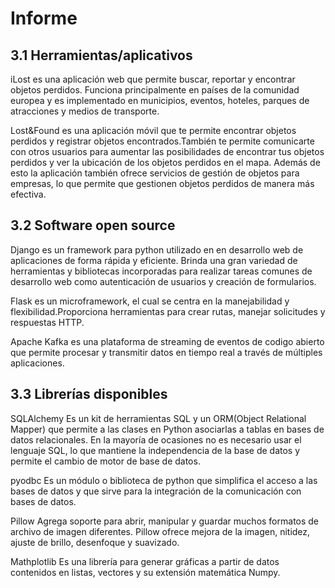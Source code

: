 # Informe

## 3.1 Herramientas/aplicativos

iLost es una aplicación web que permite buscar, reportar y encontrar objetos perdidos.
Funciona principalmente en países de la comunidad europea y es implementado en 
municipios, eventos, hoteles, parques de atracciones y medios de transporte.
 
Lost&Found es una aplicación móvil que te permite encontrar objetos perdidos y registrar
objetos encontrados.También te permite comunicarte con otros usuarios para aumentar las 
posibilidades de encontrar tus objetos perdidos y ver la ubicación de los objetos perdidos 
en el mapa. Además de esto la aplicación también ofrece servicios de gestión de objetos para 
empresas, lo que permite que gestionen objetos perdidos de manera más efectiva.

## 3.2 Software open source

Django es un framework para python utilizado en en desarrollo web de aplicaciones de forma
rápida y eficiente. Brinda una gran variedad de herramientas y bibliotecas incorporadas para 
realizar tareas comunes de desarrollo web como autenticación de usuarios y creación de formularios.

Flask es un microframework, el cual se centra en la manejabilidad y flexibilidad.Proporciona herramientas para crear rutas, 
manejar solicitudes y respuestas HTTP.

Apache Kafka es una plataforma de streaming de eventos de codigo abierto que permite procesar y transmitir datos en tiempo real a través de múltiples aplicaciones.

## 3.3 Librerías disponibles

SQLAlchemy
Es un kit de herramientas SQL y un ORM(Object Relational Mapper) que permite a las clases 
en Python asociarlas a tablas en bases de datos relacionales. En la mayoría de ocasiones
no es necesario usar el lenguaje SQL, lo que mantiene la independencia de la base de datos
y permite el cambio de motor de base de datos.

pyodbc
Es un módulo o biblioteca de python que simplifica el acceso a las bases de datos y que sirve
para la integración de la comunicación con bases de datos.

Pillow
Agrega soporte para abrir, manipular y guardar muchos formatos de archivo de imagen diferentes.
Pillow ofrece mejora de la imagen, nitidez, ajuste de brillo, desenfoque y suavizado.

Mathplotlib
Es una librería para generar gráficas a partir de datos contenidos en listas, vectores y su 
extensión matemática Numpy.

 




